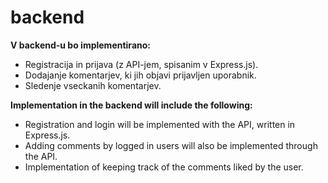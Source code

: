 # backend

**V backend-u bo implementirano:**<br>
- Registracija in prijava (z API-jem, spisanim v Express.js).<br> 
- Dodajanje komentarjev, ki jih objavi prijavljen uporabnik. 
- Sledenje vseckanih komentarjev.

**Implementation in the backend will include the following:**<br>
- Registration and login will be implemented with the API, written in Express.js.<br>
- Adding comments by logged in users will also be implemented through the API.<br>
- Implementation of keeping track of the comments liked by the user.
